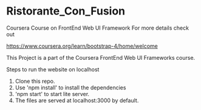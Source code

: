 # Ristorante_Con_Fusion
Coursera Course on FrontEnd Web UI Framework
For more details check out 

https://www.coursera.org/learn/bootstrap-4/home/welcome

This Project is a part of the Coursera FrontEnd Web UI Frameworks course.

Steps to run the website on localhost
1. Clone this repo.
2. Use 'npm install' to install the dependencies
3. 'npm start' to start lite server.
4. The files are served at localhost:3000 by default.
